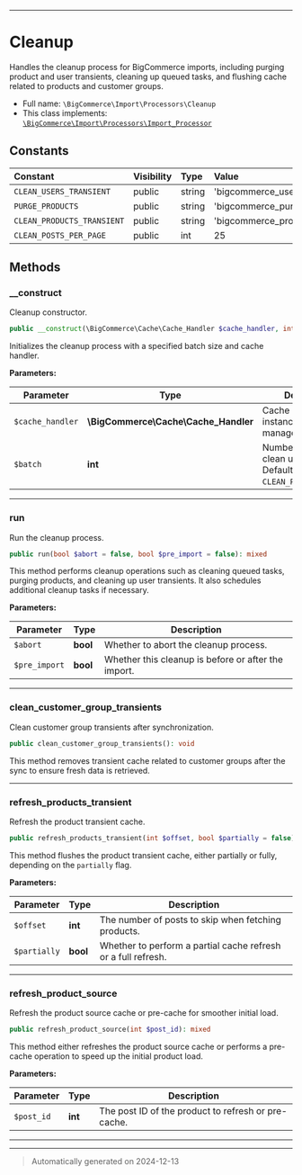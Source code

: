 ***

# Cleanup

Handles the cleanup process for BigCommerce imports, including purging product and user transients,
cleaning up queued tasks, and flushing cache related to products and customer groups.



* Full name: `\BigCommerce\Import\Processors\Cleanup`
* This class implements:
[`\BigCommerce\Import\Processors\Import_Processor`](./classes/BigCommerce/Import/Processors/Import_Processor.md)


## Constants

| Constant | Visibility | Type | Value |
|:---------|:-----------|:-----|:------|
|`CLEAN_USERS_TRANSIENT`|public|string|&#039;bigcommerce_users_transient_clean&#039;|
|`PURGE_PRODUCTS`|public|string|&#039;bigcommerce_purge_products_headless&#039;|
|`CLEAN_PRODUCTS_TRANSIENT`|public|string|&#039;bigcommerce_products_transient_clean&#039;|
|`CLEAN_POSTS_PER_PAGE`|public|int|25|


## Methods


### __construct

Cleanup constructor.

```php
public __construct(\BigCommerce\Cache\Cache_Handler $cache_handler, int $batch = self::CLEAN_POSTS_PER_PAGE): mixed
```

Initializes the cleanup process with a specified batch size and cache handler.






**Parameters:**

| Parameter | Type | Description |
|-----------|------|-------------|
| `$cache_handler` | **\BigCommerce\Cache\Cache_Handler** | Cache handler instance for cache management. |
| `$batch` | **int** | Number of records to clean up per batch. Defaults to `CLEAN_POSTS_PER_PAGE`. |





***

### run

Run the cleanup process.

```php
public run(bool $abort = false, bool $pre_import = false): mixed
```

This method performs cleanup operations such as cleaning queued tasks, purging products,
and cleaning up user transients. It also schedules additional cleanup tasks if necessary.






**Parameters:**

| Parameter | Type | Description |
|-----------|------|-------------|
| `$abort` | **bool** | Whether to abort the cleanup process. |
| `$pre_import` | **bool** | Whether this cleanup is before or after the import. |





***

### clean_customer_group_transients

Clean customer group transients after synchronization.

```php
public clean_customer_group_transients(): void
```

This method removes transient cache related to customer groups after the sync to ensure fresh data is retrieved.










***

### refresh_products_transient

Refresh the product transient cache.

```php
public refresh_products_transient(int $offset, bool $partially = false): void
```

This method flushes the product transient cache, either partially or fully, depending on the `partially` flag.






**Parameters:**

| Parameter | Type | Description |
|-----------|------|-------------|
| `$offset` | **int** | The number of posts to skip when fetching products. |
| `$partially` | **bool** | Whether to perform a partial cache refresh or a full refresh. |





***

### refresh_product_source

Refresh the product source cache or pre-cache for smoother initial load.

```php
public refresh_product_source(int $post_id): mixed
```

This method either refreshes the product source cache or performs a pre-cache operation to speed up the initial product load.






**Parameters:**

| Parameter | Type | Description |
|-----------|------|-------------|
| `$post_id` | **int** | The post ID of the product to refresh or pre-cache. |





***


***
> Automatically generated on 2024-12-13
